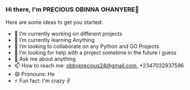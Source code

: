 ### Hi there, I'm PRECIOUS OBINNA OHANYERE👋



Here are some ideas to get you started:

- 🔭 I’m currently working on different projects
- 🌱 I’m currently learning Anything
- 👯 I’m looking to collaborate on any Python and GO Projects
- 🤔 I’m looking for help with a project sometime in the future i guess
- 💬 Ask me about anything
- 📫 How to reach me: obbyprecious24@gmail.com, +2347032937596
- 😄 Pronouns: He
- ⚡ Fun fact: I'm crazy ✌️

